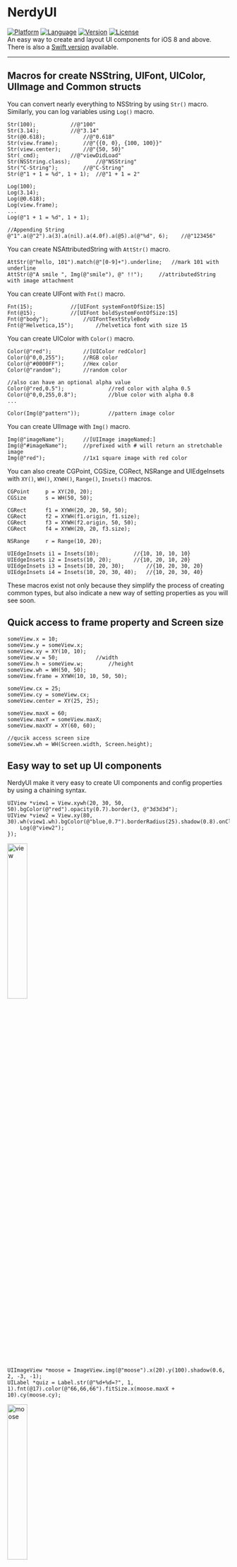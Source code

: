 # NerdyUI
[![Platform](http://cocoapod-badges.herokuapp.com/p/NerdyUI/badge.png)](https://cocoapods.org/pods/NerdyUI)
[![Language](https://camo.githubusercontent.com/329dad681452751ddf3fed2c8a32d2c4515ae03b/687474703a2f2f696d672e736869656c64732e696f2f62616467652f6c616e67756167652d4f626a432d627269676874677265656e2e7376673f7374796c653d666c6174)](https://cocoapods.org/pods/NerdyUI)
[![Version](http://cocoapod-badges.herokuapp.com/v/NerdyUI/badge.png)](https://cocoapods.org/pods/NerdyUI)
[![License](http://cocoapod-badges.herokuapp.com/l/NerdyUI/badge.png)](https://cocoapods.org/pods/NerdyUI)   
An easy way to create and layout UI components for iOS 8 and above.   
There is also a [Swift version](https://github.com/nerdycat/Cupcake) available.


---
## Macros for create NSString, UIFont, UIColor, UIImage and Common structs

You can convert nearly everything to NSString by using `Str()` macro.  
Similarly, you can log variables using `Log()` macro.

	Str(100);			//@"100"
	Str(3.14);			//@"3.14"
	Str(@0.618);			//@"0.618"
	Str(view.frame);		//@"{{0, 0}, {100, 100}}"
	Str(view.center);		//@"{50, 50}"
	Str(_cmd);			//@"viewDidLoad"
	Str(NSString.class);		//@"NSString"
	Str("C-String");		//@"C-String"
	Str(@"1 + 1 = %d", 1 + 1);	//@"1 + 1 = 2"

	Log(100);
	Log(3.14);
	Log(@0.618);
	Log(view.frame);
	...
	Log(@"1 + 1 = %d", 1 + 1);
	
	//Appending String
	@"1".a(@"2").a(3).a(nil).a(4.0f).a(@5).a(@"%d", 6);    //@"123456"
	
You can create NSAttributedString with `AttStr()` macro.

	AttStr(@"hello, 101").match(@"[0-9]+").underline;	//mark 101 with underline
	AttStr(@"A smile ", Img(@"smile"), @" !!");		//attributedString with image attachment
	
You can create UIFont with `Fnt()` macro.

	Fnt(15);			//[UIFont systemFontOfSize:15]
	Fnt(@15);			//[UIFont boldSystemFontOfSize:15]
	Fnt(@"body");			//UIFontTextStyleBody
	Fnt(@"Helvetica,15");		//helvetica font with size 15
	
You can create UIColor with `Color()` macro.

	Color(@"red");			//[UIColor redColor]
	Color(@"0,0,255");		//RGB color
	Color(@"#0000FF");		//Hex color
	Color(@"random");		//random color

    //also can have an optional alpha value
    Color(@"red,0.5");            	//red color with alpha 0.5
    Color(@"0,0,255,0.8");        	//blue color with alpha 0.8
    ...

    Color(Img(@"pattern"));       	//pattern image color
	
You can create UIImage with `Img()` macro.

	Img(@"imageName");		//[UIImage imageNamed:]
	Img(@"#imageName");		//prefixed with # will return an stretchable image
	Img(@"red");			//1x1 square image with red color
	
You can also create CGPoint, CGSize, CGRect, NSRange and UIEdgeInsets with `XY()`, `WH()`, `XYWH()`, `Range()`, `Insets()` macros.

	CGPoint		p = XY(20, 20);
	CGSize	 	s = WH(50, 50);
	
	CGRect	 	f1 = XYWH(20, 20, 50, 50);
	CGRect		f2 = XYWH(f1.origin, f1.size);
	CGRect		f3 = XYWH(f2.origin, 50, 50);
	CGRect		f4 = XYWH(20, 20, f3.size);
	
	NSRange		r = Range(10, 20);
	
	UIEdgeInsets i1 = Insets(10);			//{10, 10, 10, 10}
	UIEdgeInsets i2 = Insets(10, 20);		//{10, 20, 10, 20}
	UIEdgeInsets i3 = Insets(10, 20, 30);		//{10, 20, 30, 20}
	UIEdgeInsets i4 = Insets(10, 20, 30, 40);	//{10, 20, 30, 40}
	
These macros exist not only because they simplify the process of creating common types, but also indicate a new way of setting properties as you will see soon.


## Quick access to frame property and Screen size

	someView.x = 10;
	someView.y = someView.x;
	someView.xy = XY(10, 10);
	someView.w = 50;			//width
	someView.h = someView.w;		//height
	someView.wh = WH(50, 50);
	someView.frame = XYWH(10, 10, 50, 50);
	
	someView.cx = 25;
	someView.cy = someView.cx;
	someView.center = XY(25, 25);
	
	someView.maxX = 60;
	someView.maxY = someView.maxX;
	someView.maxXY = XY(60, 60);
	
	//qucik access screen size
	someView.wh = WH(Screen.width, Screen.height);


## Easy way to set up UI components
NerdyUI make it very easy to create UI components and config properties by using a chaining syntax.

	UIView *view1 = View.xywh(20, 30, 50, 50).bgColor(@"red").opacity(0.7).border(3, @"3d3d3d");
    UIView *view2 = View.xy(80, 30).wh(view1.wh).bgColor(@"blue,0.7").borderRadius(25).shadow(0.8).onClick(^{
        Log(@"view2");
    });

<img src="./res/view.png" alt="view" width="30%" />

	UIImageView *moose = ImageView.img(@"moose").x(20).y(100).shadow(0.6, 2, -3, -1);
    UILabel *quiz = Label.str(@"%d+%d=?", 1, 1).fnt(@17).color(@"66,66,66").fitSize.x(moose.maxX + 10).cy(moose.cy);

<img src="./res/moose.png" alt="moose" width="30%" />

	id title = AttStr(@"TAP ME").fnt(15).underline.range(0, 3).fnt(@18).color(@"random");
    UIButton *button1 = Button.str(title).insets(5, 10).fitSize.border(1).xy(20, 150).onClick(^(UIButton *btn) {
        //Exp allows you to execute codes in any position.
        quiz.text = Str(@"%d+%d=%d", 1, 1, Exp(btn.tag += 1)); 
        [quiz sizeToFit];
    });
    
    UIButton *button2 = Button.str(@"HAT").highColor(@"brown").img(@"hat").gap(8);
    button2.xywh(button1.frame).x(button1.maxX + 10).borderRadius(5).bgImg(@"blue,0.5").highBgImg(@"orange");
    //highBgImg with color string is a very useful trick to set highlighted background color for UIButton.
    
<img src="./res/button.gif" alt="button" width="50%" />

    id pinField = TextField.x(button1.x).y(button1.maxY + 15).wh(170, 30).onChange(^(NSString *text) {
        //self has been weakified, no need to warry about retain cycle.
        [(id)[self.view viewWithTag:101] setText:text];
    }).numberKeyboard.maxLength(4).hint(@"pin code").fnt(15).roundStyle;
    
    id textView = TextView.xywh(20, 240, 170, 100).border(1).insets(8).hint(@"placeholder").fnt([pinField font]).tg(101);

<img src="./res/input.gif" alt="input" width="50%" />

As you can see, most of the chainable properties are quite straight forward and self-explained. Some of them are very versatile and can take many kind of arguments. By the way, `View` is just a Macro for `[UIView new]`, same as others.

You use `.opacity()` and `.tg()` to set view's alpha and tag.

You use `.x()`, `.y()`, `.xy()`, `.w()`, `.h()`, `.wh()`, `.xywh()`, `.cx()`, `.cy()`, `.cxy()`, `.maxX()`, `.maxY()`, `.maxXY()` to set view's position and size. 

You use `.touchEnabled`, `.touchDisabled` to enable or disable touch.

You use `.flexibleLeft`, `.flexibleRight`, `.flexibleTop`, `.flexibleBottom`,   `.flexibleLR`, `.flexibleTB`, `.flexibleLRTB`, `.flexibleWidth`, `.flexibleHeight`, `.flexibleWH` to set autoresizingMask.

You use `.centerAlignment`, `.rightAlignment` to set alignment.

You use `.fnt()` to set font with the same format as `Fnt()`.

You use `.str()` to set text or attribtedText with the same format as `Str()`.

You use `.img()`, `.highImg()`, `.bgImg()` and `.highBgImg()` to set image, highlightedImage, backgroundImage and highlightedBackgroundImage, with the same format as `Img()`.

You use `.tint()`, `.color()`, `.bgColor()`, `.highColor()` to set tintColor, textColor, backgroundColor and highlightedTextColor, with the same format as `Color()`.

You use `.border()`, `.borderRadius()` and `.shadow()` to config border styles and drop shadows.

You use `.fitWidth`, `.fitHeight` and `.fitSize` to change bounds to fit content.

You use `.onClick()` to add click handler to any UIView.

For UITextField and UITextView, you use `.hint()` to set placeholder, `.maxLength()` to limit the total length, `.onChange()` for adding text change handler.

For UIButton, UITextField and UITextView, you use `.insets()` to add padding to contents.

An there are many more. Check the corresponding header file for more information.


##Enhancements to UILabel
You can add line spacing to UILabel by simply use `.lineGap()`.

You can add link to UILabel as well. All you have to do is create an NSAttributedString that marked as `.linkForLabel`, and then add a link click handler to UILabel with `.onLink()`.

	id str = @"Lorem ipsum 20 dolor sit er elit lamet, consectetaur cillium #adipisicing pecu, sed do #eiusmod tempor incididunt ut labore et 3.14 dolore magna aliqua.";
    id attStr = AttStr(str).range(0, 5).match(@"lamet").match(@"[0-9.]+").matchHashTag.linkForLabel;
	
	Label.str(attStr).multiline.lineGap(10).xywh(self.view.bounds).onLink(^(NSString *text) {
        Log(text);
    }).addTo(self.view);

<img src="./res/label.gif" alt="label" width="60%" />


##Easy way to Setup Constraints
Manual updating frame could be a pain sometimes. NerdyUI provide some chainable properties and a Masonry like approach to setup constraints. 

You use `.fixWidth()`, `.fixHeight()`, `.fixWH()` to setup width and height constraints.

You use `.embedIn()` to add to superview with edge constraints.

You use `.horHugging()`, `.horResistance()`, `.verHugging()`, `.verResistance()`, `.lowHugging`, `.lowResistance`, `.highHugging` and `.highResistance` to adjust contentHuggingPriority and contentCompressionResistancePriority. These properties are useful when the view is embedded in a StackView (like `HorStack` or `VerStack`).

For more complicated constraints, you use `.makeCons()`, `.remakeCons()` and `.updateCons()` to start the constraints making process.

	ImageView.img(@"macbook").embedIn(self.view).centerMode;
	
    id hello = Label.str(@"HELLO").fnt(@20).wh(80, 80).centerAlignment;
    id mac = Label.str(@"MAC").fnt(@20).wh(80, 80).centerAlignment;
    
    //In order to use makeCons, the view must be in the view hierarchy.
    EffectView.darkBlur.fixWH(80, 80).addTo(self.view).makeCons(^{
        //you can use 'make' directly without the need to declare it
        make.right.equal.superview.centerX.constants(0);
        make.bottom.equal.superview.centerY.constants(0);
    }).addVibrancyChild(hello).tg(101);
    
    EffectView.extraLightBlur.fixWidth(80).fixHeight(80).addTo(self.view).makeCons(^{
        make.left.bottom.equal.view(self.view).center.constants(0, 0);
    });
    
    EffectView.lightBlur.addTo(self.view).makeCons(^{
        make.size.equal.constants(80, 80).And.center.equal.constants(40, 40);
    }).addVibrancyChild(mac);
    
    id subImg = Img(@"macbook").subImg(95, 110, 80, 80).blur(10);
    ImageView.img(subImg).addTo(self.view).makeCons(^{
        make.centerX.top.equal.view([self.view viewWithTag:101]).centerX.bottom.constants(0);
    });

![constraints](./res/constraints.png)


##Easy way to Layout

Adding constraints for every views by hand could be tedious. Luckily, you can build most of the layouts by simply using `HorStack` and `VerStack` (which are similar to UIStackView) and hopefully without creating any explicit constirants. 

	_indexLabel = Label.fnt(17).color(@"darkGray").fixWidth(44).centerAlignment;
    _iconView = ImageView.fixWH(64, 64).borderRadius(10).border(Screen.onePixel, @"#CCCCCC");
    
    //Setting preferWidth here will improve performance.
    _titleLabel = Label.fnt(15).lines(2).preferWidth(Screen.width - 205);
    _categoryLabel = Label.fnt(13).color(@"darkGray");
    
    _ratingLabel = Label.fnt(11).color(@"orange");
    _countLabel = Label.fnt(11).color(@"darkGray");
    
    _actionButton = Button.fnt(@15).color(@"#0065F7").border(1, @"#0065F7").borderRadius(3);
    _actionButton.highColor(@"white").highBgImg(@"#0065F7").insets(5, 10);
    _iapLabel = Label.fnt(9).color(@"darkGray").lines(2).str(@"In-App\nPurchases").centerAlignment;
    
    //.gap() will add spacing between all items.
    id ratingStack = HorStack(_ratingLabel, _countLabel).gap(5);
    id midStack = VerStack(_titleLabel, _categoryLabel, ratingStack).gap(4);
    id actionStack = VerStack(_actionButton, _iapLabel).gap(4).centerAlignment;
    
    HorStack(
             _indexLabel,
             _iconView,
             @10,           //Add spacing betweens two items.
             midStack,
             NERSpring,     //Using spring to ensure actionStack always stay in the right most position.
             actionStack
    ).embedIn(self.contentView, 10, 0, 10, 15);

<img src="./res/appcell.png" alt="appcell" width="60%" />

Here we create a cell mimic the AppStore Top Charts list cell. As you can see, the usages of HorStack and VerStack are quite simple. You divide your UI into small part of stacks, and embed them together with optional spacing. You can see how they are stack visually by click "Debug View Hierarchy". 

<img src="./res/appcell2.png" alt="appcell2" width="60%" />

After creation, all you have to do is setting item's values. Their appearance will update automatically according to you configurations. 

##Lightweight Styling
Nearly all the chainable properties can be set as style.

	//global style
	Style(@"h1").color(@"#333333").fnt(17);
   	Style(@"button").fixHeight(30).insets(0, 10).borderRadius(5);
   	//local style
   	id actionButtonStyle = Style().styles(@"button h1").bgImg(@"red").highBgImg(@"blue").highColor(@"white");

Here you create two global styles (which can be referred globally by name later) and a local style. The local style is inherit from both two global styles with `.styles()` properties. After creation, you can apply styles to any UIView or NSAttributedString using the same syntax. 

	id foo = Label.styles(@"h1").str(@"hello world");
   	id bar = Button.styles(actionButtonStyle).str(@"Send Email");

##Others

You can create Static TableView with `PlainTV` and `GroupTV`, which may be useful for Settings page. 
	
	PlainTV(Row.str(@"Row1"), Row.str(@"Row2"), Row.str(@"Row3")).embedIn(self.view);

You can present `Alert` And `ActionSheet` using the chaining syntax as well.

	Alert.title(@"Title").message(@"Message").action(@"OK",^{}), cancel(@"Cancel").show();
	ActionSheet.title(@"Title").message(@"Message").action(@"OK",^{}), cancel(@"Cancel").show();
	
For NSArray, we also provide you `.forEach()`, `.map()`, `.filter()` and `.reduce()`. 

	id result = @[@1, @2, @3, @4].map(^(NSInteger n) {
        return n * 2;
    }).filter(^(NSInteger n) {
        return n < 5;
    }).reduce(^(NSInteger ac, NSInteger n) {
        return ac + n;
    });
	

##Cautions
Inside `.onClick()`, `.onLink()`, `.onChange()` and `.onFinish()`, `self` has been weakified so you can use `self` directly without worrying retain cycle. Sometimes you may want to make a strong reference of `self` inside handler in order to prolong its life time.

NerdyUI use a lot of macros and category methods without prefixing. It's likely will clash with your own codes or third party frameworks, so use carefully.

## Installation
	pod "NerdyUI"

	 




